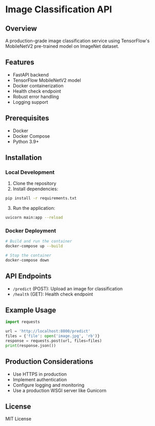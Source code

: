 # Image Classification API

## Overview
A production-grade image classification service using TensorFlow's MobileNetV2 pre-trained model on ImageNet dataset.

## Features
- FastAPI backend
- TensorFlow MobileNetV2 model
- Docker containerization
- Health check endpoint
- Robust error handling
- Logging support

## Prerequisites
- Docker
- Docker Compose
- Python 3.9+

## Installation

### Local Development
1. Clone the repository
2. Install dependencies:
```bash
pip install -r requirements.txt
```

3. Run the application:
```bash
uvicorn main:app --reload
```

### Docker Deployment
```bash
# Build and run the container
docker-compose up --build

# Stop the container
docker-compose down
```

## API Endpoints
- `/predict` (POST): Upload an image for classification
- `/health` (GET): Health check endpoint

## Example Usage
```python
import requests

url = 'http://localhost:8000/predict'
files = {'file': open('image.jpg', 'rb')}
response = requests.post(url, files=files)
print(response.json())
```

## Production Considerations
- Use HTTPS in production
- Implement authentication
- Configure logging and monitoring
- Use a production WSGI server like Gunicorn

## License
MIT License
